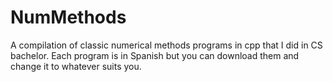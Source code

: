 # NumMethods
A compilation of classic numerical methods programs in cpp that I did in CS bachelor. Each program is in Spanish but you can download them and change it to whatever
suits you.
